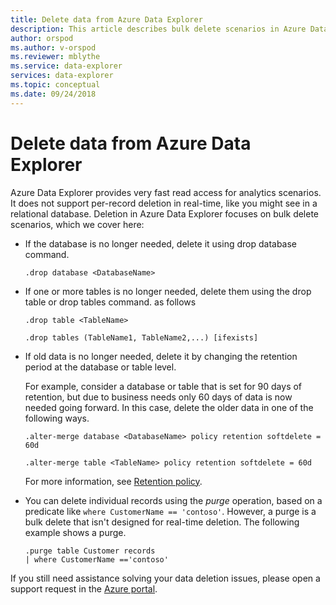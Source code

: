 ```yaml
---
title: Delete data from Azure Data Explorer
description: This article describes bulk delete scenarios in Azure Data Explore, including purge and retention based deletes.
author: orspod
ms.author: v-orspod
ms.reviewer: mblythe
ms.service: data-explorer
services: data-explorer
ms.topic: conceptual
ms.date: 09/24/2018
---
```


# Delete data from Azure Data Explorer

Azure Data Explorer provides very fast read access for analytics scenarios. It does not support per-record deletion in real-time, like you might see in a relational database. Deletion in Azure Data Explorer focuses on bulk delete scenarios, which we cover here:

* If the database is no longer needed, delete it using drop database command.

    ```Kusto
    .drop database <DatabaseName>
    ```

* If one or more tables is no longer needed, delete them using the drop table or drop tables command.
    as follows

    ```Kusto
    .drop table <TableName>

    .drop tables (TableName1, TableName2,...) [ifexists]
    ```

* If old data is no longer needed, delete it by changing the retention period at the database or table level.

    For example, consider a database or table that is set for 90 days of retention, but due to business needs only 60 days of data is now needed going forward. In this case, delete the older data in one of the following ways.

    ```Kusto
    .alter-merge database <DatabaseName> policy retention softdelete = 60d

    .alter-merge table <TableName> policy retention softdelete = 60d
    ```

    For more information, see [Retention policy](https://docs.microsoft.com/azure/kusto/concepts/retentionpolicy).

* You can delete individual records using the *purge* operation, based on a predicate like `where CustomerName == 'contoso'`. However, a purge is a bulk delete that isn't designed for real-time deletion. The following example shows a purge.

    ```Kusto
    .purge table Customer records
    | where CustomerName =='contoso'
    ```

If you still need assistance solving your data deletion issues, please open a support request in the [Azure portal](https://portal.azure.com).